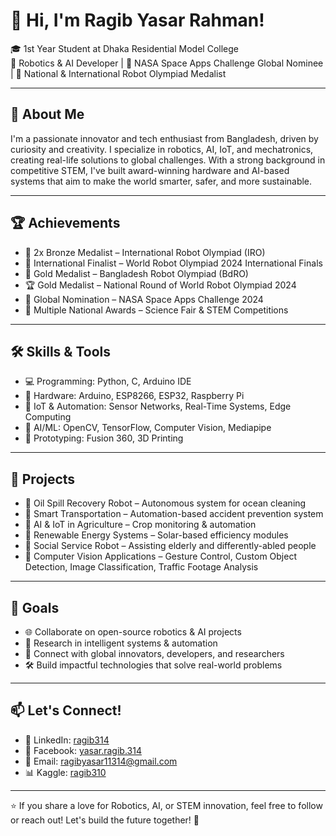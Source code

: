 # 👋 Hi, I'm Ragib Yasar Rahman!

🎓 1st Year Student at Dhaka Residential Model College\
🤖 Robotics & AI Developer | 🚀 NASA Space Apps Challenge Global Nominee | 🥇 National & International Robot Olympiad Medalist

---

## 🚀 About Me

I'm a passionate innovator and tech enthusiast from Bangladesh, driven by curiosity and creativity. I specialize in robotics, AI, IoT, and mechatronics, creating real-life solutions to global challenges. With a strong background in competitive STEM, I've built award-winning hardware and AI-based systems that aim to make the world smarter, safer, and more sustainable.

---

## 🏆 Achievements

- 🥉 2x Bronze Medalist – International Robot Olympiad (IRO)
- 🥉 International Finalist – World Robot Olympiad 2024 International Finals
- 🥇 Gold Medalist – Bangladesh Robot Olympiad (BdRO)
- 🏆 Gold Medalist – National Round of World Robot Olympiad 2024
- 🚀 Global Nomination – NASA Space Apps Challenge 2024
- 🧪 Multiple National Awards – Science Fair & STEM Competitions

---

## 🛠️ Skills & Tools

- 💻 Programming: Python, C, Arduino IDE
- 🤖 Hardware: Arduino, ESP8266, ESP32, Raspberry Pi
- 📡 IoT & Automation: Sensor Networks, Real-Time Systems, Edge Computing
- 🧠 AI/ML: OpenCV, TensorFlow, Computer Vision, Mediapipe
- 🧰 Prototyping: Fusion 360, 3D Printing

---

## 📌 Projects

- 🌊 Oil Spill Recovery Robot – Autonomous system for ocean cleaning
- 🚗 Smart Transportation – Automation-based accident prevention system
- 🌾 AI & IoT in Agriculture – Crop monitoring & automation
- 🔋 Renewable Energy Systems – Solar-based efficiency modules
- 🤖 Social Service Robot – Assisting elderly and differently-abled people
- 🧠 Computer Vision Applications – Gesture Control, Custom Object Detection, Image Classification, Traffic Footage Analysis

---

## 🎯 Goals

- 🌐 Collaborate on open-source robotics & AI projects
- 🧪 Research in intelligent systems & automation
- 🤝 Connect with global innovators, developers, and researchers
- 🛠️ Build impactful technologies that solve real-world problems

---

## 📫 Let's Connect!

- 🔗 LinkedIn: [ragib314](https://www.linkedin.com/in/ragib314/)
- 📘 Facebook: [yasar.ragib.314](https://www.facebook.com/yasar.ragib.314)
- 📧 Email: [ragibyasar11314@gmail.com](mailto:ragibyasar11314@gmail.com)
- 📊 Kaggle: [ragib310](https://www.kaggle.com/ragib310)

---

⭐ If you share a love for Robotics, AI, or STEM innovation, feel free to follow or reach out! Let's build the future together! 🌟
